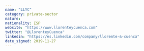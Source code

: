 ```yaml
---
name: "LLYC"
category: private-sector
nature:
nationality: ESP
website: "https://www.llorenteycuenca.com"
twitter: "@LlorenteyCuenca"
linkedin: "https://es.linkedin.com/company/llorente-&-cuenca"
date_signed: 2019-11-27
---
```


